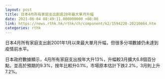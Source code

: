 ```yaml
---
layout: post
title: 日本4月所有家庭支出創逾20年最大單月升幅
date: 2021-06-04 08:49:11.000000000 +08:00
link: https://news.rthk.hk/rthk/ch/component/k2/1594220-20210604.htm
categories: rthk
---
```


日本4月所有家庭支出創2001年1月以來最大單月升幅，但很多分項數據仍未達到疫情前水平。

日本政府數據顯示，4月所有家庭支出按年大升13%，升幅較3月擴大6.8個百分點，並高於預期的9.3%，按年比較升0.1%，市場原本估計下跌2.2%，3月則上升7.2%。
